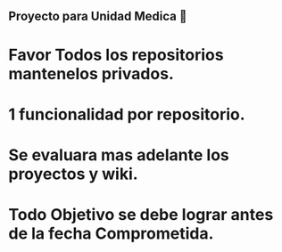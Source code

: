 ## Proyecto para Unidad Medica 👋
# Favor Todos los repositorios mantenelos privados.
# 1 funcionalidad por repositorio.
# Se evaluara mas adelante los proyectos y wiki. 
# Todo Objetivo se debe lograr antes de la fecha Comprometida.


<!--

**Here are some ideas to get you started:**

🙋‍♀️ A short introduction - what is your organization all about?
🌈 Contribution guidelines - how can the community get involved?
👩‍💻 Useful resources - where can the community find your docs? Is there anything else the community should know?
🍿 Fun facts - what does your team eat for breakfast?
🧙 Remember, you can do mighty things with the power of [Markdown](https://docs.github.com/github/writing-on-github/getting-started-with-writing-and-formatting-on-github/basic-writing-and-formatting-syntax)
-->
